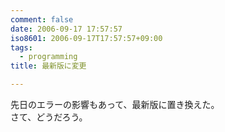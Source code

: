 ```yaml
---
comment: false
date: 2006-09-17 17:57:57
iso8601: 2006-09-17T17:57:57+09:00
tags:
  - programming
title: 最新版に変更

---
```


<div class="entry-body">
  <p>先日のエラーの影響もあって、最新版に置き換えた。<br />
    さて、どうだろう。</p>
</div>
